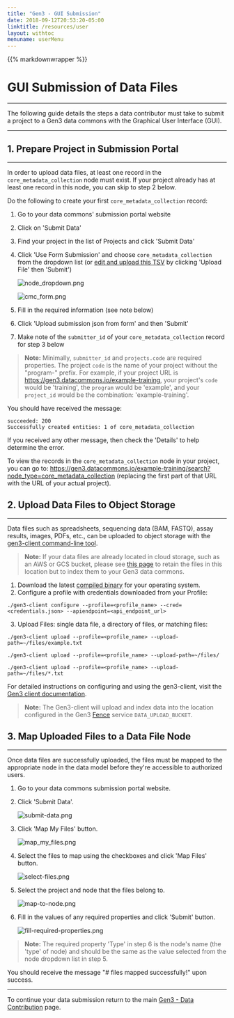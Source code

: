 ```yaml
---
title: "Gen3 - GUI Submission"
date: 2018-09-12T20:53:20-05:00
linktitle: /resources/user
layout: withtoc
menuname: userMenu
---
```

{{% markdownwrapper %}}
# GUI Submission of Data Files
* * *

The following guide details the steps a data contributor must take to submit a project to a Gen3 data commons with the Graphical User Interface (GUI).

* * *

## 1. Prepare Project in Submission Portal
* * *

In order to upload data files, at least one record in the `core_metadata_collection` node must exist. If your project already has at least one record in this node, you can skip to step 2 below.

Do the following to create your first `core_metadata_collection` record:

1. Go to your data commons' submission portal website
2. Click on 'Submit Data'
3. Find your project in the list of Projects and click 'Submit Data'
4. Click 'Use Form Submission' and choose `core_metadata_collection` from the dropdown list (or [edit and upload this TSV](gen3_core_metadata_collection_template.tsv) by clicking 'Upload File' then 'Submit')

    ![node_dropdown.png](node_dropdown.png)

    ![cmc_form.png](cmc_form.png)


5. Fill in the required information (see note below)
6. Click 'Upload submission json from form' and then 'Submit'
7. Make note of the `submitter_id` of your `core_metadata_collection` record for step 3 below

>__Note:__ Minimally, `submitter_id` and `projects.code` are required properties. The project `code` is the name of your project without the "program-" prefix. For example, if your project URL is https://gen3.datacommons.io/example-training, your project's `code` would be 'training', the `program` would be 'example', and your `project_id` would be the combination: 'example-training'.

You should have received the message:

```
succeeded: 200
Successfully created entities: 1 of core_metadata_collection
```

If you received any other message, then check the 'Details' to help determine the error.

To view the records in the `core_metadata_collection` node in your project, you can go to:
https://gen3.datacommons.io/example-training/search?node_type=core_metadata_collection
(replacing the first part of that URL with the URL of your actual project).

## 2. Upload Data Files to Object Storage
* * *

Data files such as spreadsheets, sequencing data (BAM, FASTQ), assay results, images, PDFs, etc., can be uploaded to object storage with the [gen3-client command-line tool](/resources/user/gen3-client).
 >__Note:__ If your data files are already located in cloud storage, such as an AWS or GCS bucket, please see [this page](/resources/user/submit-data/sower) to retain the files in this location but to index them to your Gen3 data commons.

1. Download the latest [compiled binary](https://github.com/uc-cdis/cdis-data-client/releases/latest) for your operating system.
2. Configure a profile with credentials downloaded from your Profile:

```
./gen3-client configure --profile=<profile_name> --cred=<credentials.json> --apiendpoint=<api_endpoint_url>

```
3. Upload Files: single data file, a directory of files, or matching files:

```
./gen3-client upload --profile=<profile_name> --upload-path=~/files/example.txt

./gen3-client upload --profile=<profile_name> --upload-path=~/files/

./gen3-client upload --profile=<profile_name> --upload-path=~/files/*.txt

```

For detailed instructions on configuring and using the gen3-client, visit the [Gen3 client documentation](/resources/user/gen3-client).

 >__Note:__ The Gen3-client will upload and index data into the location configured in the Gen3 [Fence](https://github.com/uc-cdis/gen3-helm/blob/master/docs/CONFIGURATION.md#fence) service `DATA_UPLOAD_BUCKET`.

## 3. Map Uploaded Files to a Data File Node
* * *

Once data files are successfully uploaded, the files must be mapped to the appropriate node in the data model before they're accessible to authorized users.

1. Go to your data commons submission portal website.

2. Click 'Submit Data'.

    ![submit-data.png](submit-data.png)

3. Click 'Map My Files' button.

    ![map_my_files.png](map-my-files.png)

4. Select the files to map using the checkboxes and click 'Map Files' button.

    ![select-files.png](select-files.png)

5. Select the project and node that the files belong to.

    ![map-to-node.png](map-to-node.png)

6. Fill in the values of any required properties and click 'Submit' button.

    ![fill-required-properties.png](fill-required-properties.png)


> __Note:__ The required property 'Type' in step 6 is the node's name (the 'type' of node) and should be the same as the value selected from the node dropdown list in step 5.

You should receive the message "# files mapped successfully!" upon success.

* * *

To continue your data submission return to the main [Gen3 - Data Contribution](/resources/user/submit-data/#4-submit-additional-project-metadata) page.
